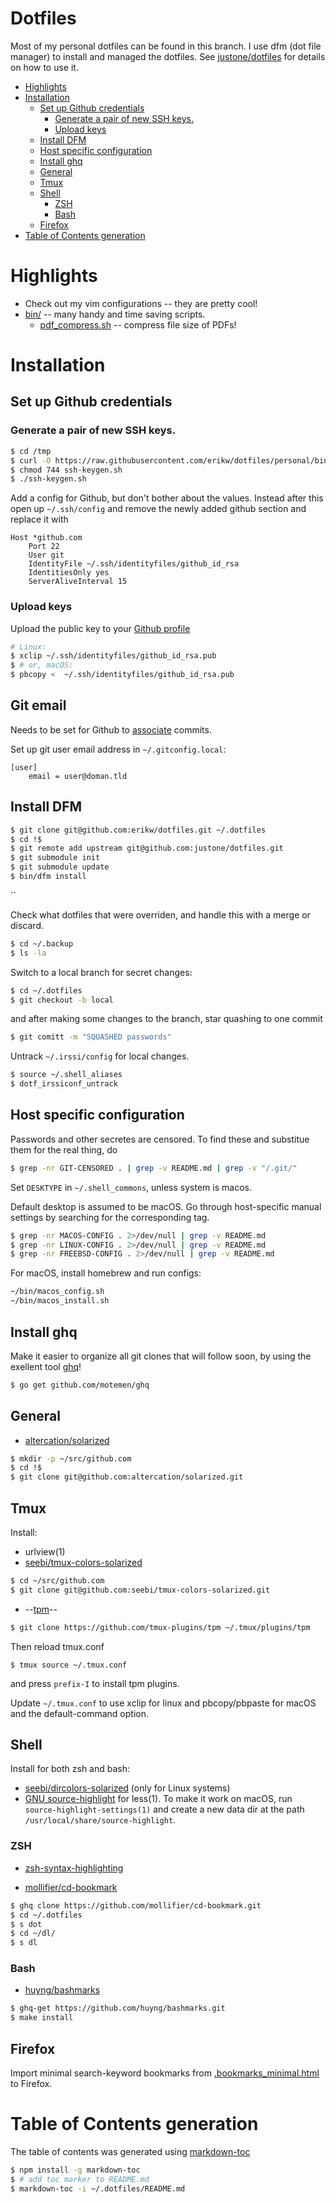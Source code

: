 # Dotfiles

Most of my personal dotfiles can be found in this branch. I use dfm (dot file manager) to install and managed the dotfiles. See [justone/dotfiles](https://github.com/justone/dotfiles) for details on how to use it.

<!-- toc -->

- [Highlights](#highlights)
- [Installation](#installation)
  * [Set up Github credentials](#set-up-github-credentials)
    + [Generate a pair of new SSH keys.](#generate-a-pair-of-new-ssh-keys)
    + [Upload keys](#upload-keys)
  * [Install DFM](#install-dfm)
  * [Host specific configuration](#host-specific-configuration)
  * [Install ghq](#install-ghq)
  * [General](#general)
  * [Tmux](#tmux)
  * [Shell](#shell)
    + [ZSH](#zsh)
    + [Bash](#bash)
  * [Firefox](#firefox)
- [Table of Contents generation](#table-of-contents-generation)

<!-- tocstop -->

# Highlights

 * Check out my vim configurations -- they are pretty cool!
 * [bin/](bin/) -- many handy and time saving scripts.
   * [pdf_compress.sh](bin/pdf_compress.sh) -- compress file size of PDFs!

# Installation

## Set up Github credentials

### Generate a pair of new SSH keys.
```bash
$ cd /tmp
$ curl -O https://raw.githubusercontent.com/erikw/dotfiles/personal/bin/ssh-keygen.sh
$ chmod 744 ssh-keygen.sh
$ ./ssh-keygen.sh
```

Add a config for Github, but don't bother about the values. Instead after this open up `~/.ssh/config` and remove the newly added github section and replace it with

```
Host *github.com
	Port 22
	User git
	IdentityFile ~/.ssh/identityfiles/github_id_rsa
	IdentitiesOnly yes
	ServerAliveInterval 15
```


### Upload keys
Upload the public key to your [Github profile](https://github.com/settings/keys)

```bash
# Linux:
$ xclip ~/.ssh/identityfiles/github_id_rsa.pub
$ # or, macOS:
$ pbcopy <  ~/.ssh/identityfiles/github_id_rsa.pub
```

## Git email
Needs to be set for Github to [associate](https://docs.github.com/en/github/setting-up-and-managing-your-github-user-account/managing-email-preferences/setting-your-commit-email-address) commits.

Set up git user email address in `~/.gitconfig.local`:
```
[user]
	email = user@doman.tld
```


## Install DFM

```bash
$ git clone git@github.com:erikw/dotfiles.git ~/.dotfiles
$ cd !$
$ git remote add upstream git@github.com:justone/dotfiles.git
$ git submodule init
$ git submodule update
$ bin/dfm install
```

``

Check what dotfiles that were overriden, and handle this with a merge or discard.

```bash
$ cd ~/.backup
$ ls -la
```

Switch to a local branch for secret changes:

```bash
$ cd ~/.dotfiles
$ git checkout -b local
```
and after making some changes to the branch, star quashing to one commit
```bash
$ git comitt -m "SQUASHED passwords"
```


Untrack `~/.irssi/config` for local changes.

```bash
$ source ~/.shell_aliases
$ dotf_irssiconf_untrack
```


## Host specific configuration
Passwords and other secretes are censored. To find these and substitue them for the real thing, do

```bash
$ grep -nr GIT-CENSORED . | grep -v README.md | grep -v "/.git/"
```


Set `DESKTYPE` in `~/.shell_commons`, unless system is macos.


Default desktop is assumed to be macOS. Go through host-specific manual settings by searching for the corresponding tag.

```bash
$ grep -nr MACOS-CONFIG . 2>/dev/null | grep -v README.md
$ grep -nr LINUX-CONFIG . 2>/dev/null | grep -v README.md
$ grep -nr FREEBSD-CONFIG . 2>/dev/null | grep -v README.md
```


For macOS, install homebrew and run configs:

```bash
~/bin/macos_config.sh
~/bin/macos_install.sh
```

## Install ghq
Make it easier to organize all git clones that will follow soon, by using the exellent tool [ghq](https://github.com/motemen/ghq)!

```bash
$ go get github.com/motemen/ghq
```

## General

* [altercation/solarized](https://github.com/altercation/solarized)
```bash
$ mkdir -p ~/src/github.com
$ cd !$
$ git clone git@github.com:altercation/solarized.git
````


## Tmux

Install:

 * urlview(1)
 * [seebi/tmux-colors-solarized](https://github.com/seebi/tmux-colors-solarized)
 ```bash
 $ cd ~/src/github.com
 $ git clone git@github.com:seebi/tmux-colors-solarized.git
 ```
 * --[tpm](https://github.com/tmux-plugins/tpm)--
```bash
$ git clone https://github.com/tmux-plugins/tpm ~/.tmux/plugins/tpm
````
Then reload tmux.conf

```
$ tmux source ~/.tmux.conf
```
and press `prefix-I` to install tpm plugins.


Update `~/.tmux.conf` to use xclip for linux and pbcopy/pbpaste for macOS and the default-command option.


## Shell

Install for both zsh and bash:
 * [seebi/dircolors-solarized](https://github.com/seebi/dircolors-solarized) (only for Linux systems)
 * [GNU source-highlight](https://www.gnu.org/software/src-highlite/source-highlight.html) for less(1). To make it work on macOS, run `source-highlight-settings(1)` and create a new data dir at the path `/usr/local/share/source-highlight`.


### ZSH
* [zsh-syntax-highlighting](https://github.com/zsh-users/zsh-syntax-highlighting)

* [mollifier/cd-bookmark](https://github.com/mollifier/cd-bookmark)
```bash
$ ghq clone https://github.com/mollifier/cd-bookmark.git
$ cd ~/.dotfiles
$ s dot
$ cd ~/dl/
$ s dl
````

### Bash
* [huyng/bashmarks](https://github.com/huyng/bashmarks)
```bash
$ ghq-get https://github.com/huyng/bashmarks.git
$ make install
````


## Firefox
Import minimal search-keyword bookmarks from [.bookmarks_minimal.html](.bookmarks_minimal.html) to Firefox.

# Table of Contents generation
The table of contents was generated using [markdown-toc](https://github.com/jonschlinkert/markdown-toc)
```bash
$ npm install -g markdown-toc
$ # add toc marker to README.md
$ markdown-toc -i ~/.dotfiles/README.md
```
